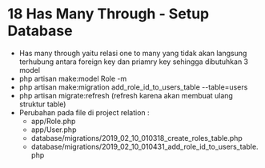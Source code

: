 # 18 Has Many Through - Setup Database

- Has many through yaitu relasi one to many yang tidak akan langsung terhubung antara foreign key dan priamry key sehingga dibutuhkan 3 model
- php artisan make:model Role -m
- php artisan make:migration add_role_id_to_users_table --table=users
- php artisan migrate:refresh (refresh karena akan membuat ulang struktur table)
- Perubahan pada file di project relation :
    - app/Role.php
    - app/User.php
    - database/migrations/2019_02_10_010318_create_roles_table.php
    - database/migrations/2019_02_10_010431_add_role_id_to_users_table.php